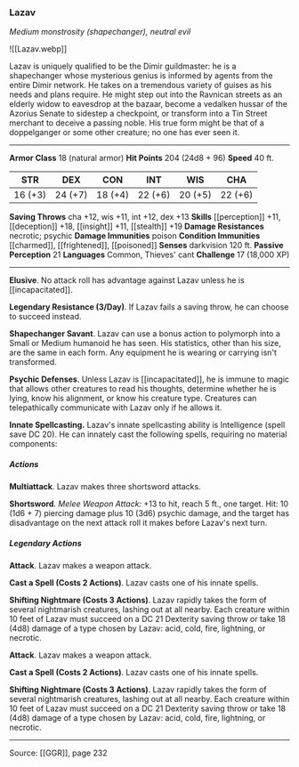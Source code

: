 ### Lazav
_Medium monstrosity (shapechanger), neutral evil_

![[Lazav.webp]]

Lazav is uniquely qualified to be the Dimir guildmaster: he is a shapechanger whose mysterious genius is informed by agents from the entire Dimir network. He takes on a tremendous variety of guises as his needs and plans require. He might step out into the Ravnican streets as an elderly widow to eavesdrop at the bazaar, become a vedalken hussar of the Azorius Senate to sidestep a checkpoint, or transform into a Tin Street merchant to deceive a passing noble. His true form might be that of a doppelganger or some other creature; no one has ever seen it.






---

**Armor Class** 18 (natural armor)
**Hit Points** 204 (24d8 + 96)
**Speed** 40 ft.

| STR     | DEX     | CON     | INT     | WIS     | CHA     |
|---------|---------|---------|---------|---------|---------|
| 16 (+3) | 24 (+7) | 18 (+4) | 22 (+6) | 20 (+5) | 22 (+6) |

**Saving Throws** cha +12, wis +11, int +12, dex +13
**Skills** [[perception]] +11, [[deception]] +18, [[insight]] +11, [[stealth]] +19
**Damage Resistances** necrotic; psychic
**Damage Immunities** poison
**Condition Immunities** [[charmed]], [[frightened]], [[poisoned]]
**Senses** darkvision 120 ft.
**Passive Perception** 21
**Languages** Common, Thieves' cant
**Challenge** 17 (18,000 XP)

---

**Elusive**. No attack roll has advantage against Lazav unless he is [[incapacitated]].

**Legendary Resistance (3/Day)**. If Lazav fails a saving throw, he can choose to succeed instead.

**Shapechanger Savant**. Lazav can use a bonus action to polymorph into a Small or Medium humanoid he has seen. His statistics, other than his size, are the same in each form. Any equipment he is wearing or carrying isn't transformed.

**Psychic Defenses**. Unless Lazav is [[incapacitated]], he is immune to magic that allows other creatures to read his thoughts, determine whether he is lying, know his alignment, or know his creature type. Creatures can telepathically communicate with Lazav only if he allows it.

**Innate Spellcasting.** Lazav's innate spellcasting ability is Intelligence (spell save DC 20). He can innately cast the following spells, requiring no material components:

##### Actions
**Multiattack**. Lazav makes three shortsword attacks.

**Shortsword**. _Melee Weapon Attack:_ +13 to hit, reach 5 ft., one target. Hit: 10 (1d6 + 7) piercing damage plus 10 (3d6) psychic damage, and the target has disadvantage on the next attack roll it makes before Lazav's next turn.

##### Legendary Actions
**Attack**. Lazav makes a weapon attack.

**Cast a Spell (Costs 2 Actions)**. Lazav casts one of his innate spells.

**Shifting Nightmare (Costs 3 Actions)**. Lazav rapidly takes the form of several nightmarish creatures, lashing out at all nearby. Each creature within 10 feet of Lazav must succeed on a DC 21 Dexterity saving throw or take 18 (4d8) damage of a type chosen by Lazav: acid, cold, fire, lightning, or necrotic.

**Attack**. Lazav makes a weapon attack.

**Cast a Spell (Costs 2 Actions)**. Lazav casts one of his innate spells.

**Shifting Nightmare (Costs 3 Actions)**. Lazav rapidly takes the form of several nightmarish creatures, lashing out at all nearby. Each creature within 10 feet of Lazav must succeed on a DC 21 Dexterity saving throw or take 18 (4d8) damage of a type chosen by Lazav: acid, cold, fire, lightning, or necrotic.


---

Source: [[GGR]], page 232